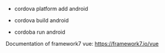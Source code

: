 - cordova platform add android

- cordova build android

- cordoba run android

Documentation of framework7 vue: https://framework7.io/vue
